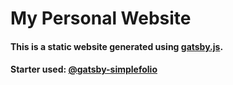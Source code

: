 # My Personal Website

#### This is a static website generated using [gatsby.js](https://www.gatsbyjs.org/).
#### Starter used: [@gatsby-simplefolio](https://www.gatsbyjs.org/starters/cobidev/gatsby-simplefolio/)
